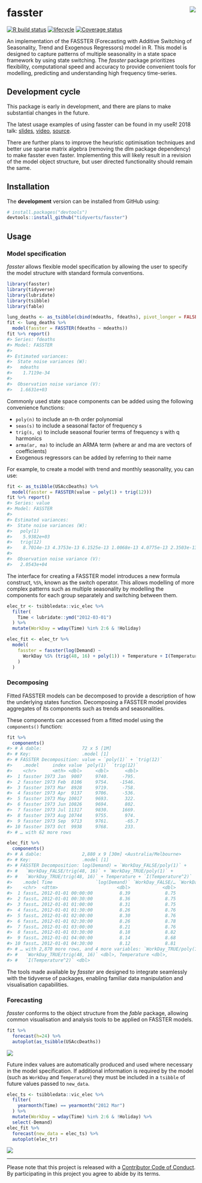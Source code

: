 <!-- README.md is generated from README.Rmd. Please edit that file -->

fasster <img src="man/figure/logo.png" align="right" />
=======================================================

[![R build
status](https://github.com/tidyverts/fasster/workflows/R-CMD-check/badge.svg)](https://github.com/tidyverts/fasster)
[![lifecycle](https://img.shields.io/badge/lifecycle-experimental-orange.svg)](https://www.tidyverse.org/lifecycle/#experimental)
[![Coverage
status](https://codecov.io/gh/tidyverts/fasster/branch/master/graph/badge.svg)](https://codecov.io/github/tidyverts/fasster?branch=master)
<!-- [![CRAN_Status_Badge](http://www.r-pkg.org/badges/version/fasster)](https://cran.r-project.org/package=fasster) -->
<!-- [![Downloads](http://cranlogs.r-pkg.org/badges/fasster?color=brightgreen)](https://cran.r-project.org/package=fasster) -->

An implementation of the FASSTER (Forecasting with Additive Switching of
Seasonality, Trend and Exogenous Regressors) model in R. This model is
designed to capture patterns of multiple seasonality in a state space
framework by using state switching. The *fasster* package prioritizes
flexibility, computational speed and accuracy to provide convenient
tools for modelling, predicting and understanding high frequency
time-series.

Development cycle
-----------------

This package is early in development, and there are plans to make
substantial changes in the future.

The latest usage examples of using fasster can be found in my useR! 2018
talk: [slides](https://slides.mitchelloharawild.com/user2018/#1),
[video](https://www.youtube.com/watch?v=6YlboftSalY),
[source](https://github.com/mitchelloharawild/fasster_user2018).

There are further plans to improve the heuristic optimisation techniques
and better use sparse matrix algebra (removing the dlm package
dependency) to make fasster even faster. Implementing this will likely
result in a revision of the model object structure, but user directed
functionality should remain the same.

Installation
------------

<!-- The **stable** version can be installed from CRAN: -->
<!-- ```{r, eval = FALSE} -->
<!-- install.packages("fasster") -->
<!-- ``` -->
The **development** version can be installed from GitHub using:

``` r
# install.packages("devtools")
devtools::install_github("tidyverts/fasster")
```

Usage
-----

### Model specification

*fasster* allows flexible model specification by allowing the user to
specify the model structure with standard formula conventions.

``` r
library(fasster)
library(tidyverse)
library(lubridate)
library(tsibble)
library(fable)

lung_deaths <- as_tsibble(cbind(mdeaths, fdeaths), pivot_longer = FALSE)
fit <- lung_deaths %>%
  model(fasster = FASSTER(fdeaths ~ mdeaths))
fit %>% report()
#> Series: fdeaths 
#> Model: FASSTER 
#> 
#> Estimated variances:
#>  State noise variances (W):
#>   mdeaths
#>    1.7119e-34
#> 
#>  Observation noise variance (V):
#>   1.6631e+03
```

Commonly used state space components can be added using the following
convenience functions:

-   `poly(n)` to include an n-th order polynomial
-   `seas(s)` to include a seasonal factor of frequency s
-   `trig(s, q)` to include seasonal fourier terms of frequency s with q
    harmonics
-   `arma(ar, ma)` to include an ARMA term (where ar and ma are vectors
    of coefficients)
-   Exogenous regressors can be added by referring to their name

For example, to create a model with trend and monthly seasonality, you
can use:

``` r
fit <- as_tsibble(USAccDeaths) %>% 
  model(fasster = FASSTER(value ~ poly(1) + trig(12)))
fit %>% report()
#> Series: value 
#> Model: FASSTER 
#> 
#> Estimated variances:
#>  State noise variances (W):
#>   poly(1)
#>    5.9382e+03
#>   trig(12)
#>    8.7014e-13 4.3753e-13 6.1525e-13 1.0068e-13 4.0775e-13 2.3503e-13 3.1338e-13 2.2672e-13 2.7455e-13 2.5930e-13 1.0622e-13
#> 
#>  Observation noise variance (V):
#>   2.0543e+04
```

The interface for creating a FASSTER model introduces a new formula
construct, `%S%`, known as the switch operator. This allows modelling of
more complex patterns such as multiple seasonality by modelling the
components for each group separately and switching between them.

``` r
elec_tr <- tsibbledata::vic_elec %>%
  filter(
    Time < lubridate::ymd("2012-03-01")
  ) %>% 
  mutate(WorkDay = wday(Time) %in% 2:6 & !Holiday)

elec_fit <- elec_tr %>%
  model(
    fasster = fasster(log(Demand) ~ 
      WorkDay %S% (trig(48, 16) + poly(1)) + Temperature + I(Temperature^2)
    )
  )
```

### Decomposing

Fitted FASSTER models can be decomposed to provide a description of how
the underlying states function. Decomposing a FASSTER model provides
aggregates of its components such as trends and seasonalities.

These components can accessed from a fitted model using the
`components()` function:

``` r
fit %>% 
  components()
#> # A dable:               72 x 5 [1M]
#> # Key:                   .model [1]
#> # FASSTER Decomposition: value = `poly(1)` + `trig(12)`
#>    .model     index value `poly(1)` `trig(12)`
#>    <chr>      <mth> <dbl>     <dbl>      <dbl>
#>  1 fasster 1973 Jan  9007     9740.     -795. 
#>  2 fasster 1973 Feb  8106     9754.    -1546. 
#>  3 fasster 1973 Mar  8928     9719.     -758. 
#>  4 fasster 1973 Apr  9137     9706.     -536. 
#>  5 fasster 1973 May 10017     9693.      322. 
#>  6 fasster 1973 Jun 10826     9694.      802. 
#>  7 fasster 1973 Jul 11317     9830.     1669. 
#>  8 fasster 1973 Aug 10744     9755.      974. 
#>  9 fasster 1973 Sep  9713     9761.      -65.7
#> 10 fasster 1973 Oct  9938     9768.      233. 
#> # … with 62 more rows
```

``` r
elec_fit %>%
  components()
#> # A dable:               2,880 x 9 [30m] <Australia/Melbourne>
#> # Key:                   .model [1]
#> # FASSTER Decomposition: log(Demand) = `WorkDay_FALSE/poly(1)` +
#> #   `WorkDay_FALSE/trig(48, 16)` + `WorkDay_TRUE/poly(1)` +
#> #   `WorkDay_TRUE/trig(48, 16)` + Temperature + `I(Temperature^2)`
#>    .model Time                `log(Demand)` `WorkDay_FALSE/… `WorkDay_FALSE/…
#>    <chr>  <dttm>                      <dbl>            <dbl>            <dbl>
#>  1 fasst… 2012-01-01 00:00:00          8.39             8.75         -0.00345
#>  2 fasst… 2012-01-01 00:30:00          8.36             8.75         -0.0234 
#>  3 fasst… 2012-01-01 01:00:00          8.31             8.75         -0.0971 
#>  4 fasst… 2012-01-01 01:30:00          8.26             8.76         -0.105  
#>  5 fasst… 2012-01-01 02:00:00          8.30             8.76         -0.117  
#>  6 fasst… 2012-01-01 02:30:00          8.26             8.78         -0.0812 
#>  7 fasst… 2012-01-01 03:00:00          8.21             8.76         -0.251  
#>  8 fasst… 2012-01-01 03:30:00          8.18             8.82         -0.144  
#>  9 fasst… 2012-01-01 04:00:00          8.14             8.68         -0.374  
#> 10 fasst… 2012-01-01 04:30:00          8.12             8.81         -0.202  
#> # … with 2,870 more rows, and 4 more variables: `WorkDay_TRUE/poly(1)` <dbl>,
#> #   `WorkDay_TRUE/trig(48, 16)` <dbl>, Temperature <dbl>,
#> #   `I(Temperature^2)` <dbl>
```

The tools made available by *fasster* are designed to integrate
seamlessly with the tidyverse of packages, enabling familiar data
manipulation and visualisation capabilities.

### Forecasting

*fasster* conforms to the object structure from the *fable* package,
allowing common visualisation and analysis tools to be applied on
FASSTER models.

``` r
fit %>% 
  forecast(h=24) %>%
  autoplot(as_tsibble(USAccDeaths))
```

![](man/figure/forecast-1.png)

Future index values are automatically produced and used where necessary
in the model specification. If additional information is required by the
model (such as `WorkDay` and `Temperature`) they must be included in a
`tsibble` of future values passed to `new_data`.

``` r
elec_ts <- tsibbledata::vic_elec %>%
  filter(
    yearmonth(Time) == yearmonth("2012 Mar")
  ) %>% 
  mutate(WorkDay = wday(Time) %in% 2:6 & !Holiday) %>% 
  select(-Demand)
elec_fit %>% 
  forecast(new_data = elec_ts) %>% 
  autoplot(elec_tr)
```

![](man/figure/complex_fc-1.png)

------------------------------------------------------------------------

Please note that this project is released with a [Contributor Code of
Conduct](.github/CODE_OF_CONDUCT.md). By participating in this project
you agree to abide by its terms.
